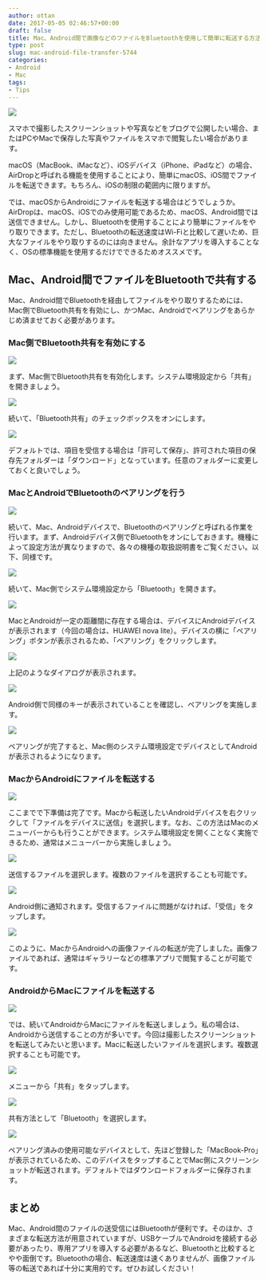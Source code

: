 ```yaml
---
author: ottan
date: 2017-05-05 02:46:57+00:00
draft: false
title: Mac、Android間で画像などのファイルをBluetoothを使用して簡単に転送する方法
type: post
slug: mac-android-file-transfer-5744
categories:
- Android
- Mac
tags:
- Tips
---
```


![](/uploads/2017/05/170504-590b09c13167d.jpg)

スマホで撮影したスクリーンショットや写真などをブログで公開したい場合、またはPCやMacで保存した写真やファイルをスマホで閲覧したい場合があります。

macOS（MacBook、iMacなど）、iOSデバイス（iPhone、iPadなど）の場合、AirDropと呼ばれる機能を使用することにより、簡単にmacOS、iOS間でファイルを転送できます。もちろん、iOSの制限の範囲内に限りますが。

では、macOSからAndroidにファイルを転送する場合はどうでしょうか。AirDropは、macOS、iOSでのみ使用可能であるため、macOS、Android間では送信できません。しかし、Bluetoothを使用することにより簡単にファイルをやり取りできます。ただし、Bluetoothの転送速度はWi-Fiと比較して遅いため、巨大なファイルをやり取りするのには向きません。余計なアプリを導入することなく、OSの標準機能を使用するだけでできるためオススメです。

## Mac、Android間でファイルをBluetoothで共有する

Mac、Android間でBluetoothを経由してファイルをやり取りするためには、Mac側でBluetooth共有を有効にし、かつMac、Androidでペアリングをあらかじめ済ませておく必要があります。

### Mac側でBluetooth共有を有効にする

![](/uploads/2017/05/170504-590b11a934bf7.png)

まず、Mac側でBluetooth共有を有効化します。システム環境設定から「共有」を開きましょう。

![](/uploads/2017/05/170504-590b11b18ce8a.png)

続いて、「Bluetooth共有」のチェックボックスをオンにします。

![](/uploads/2017/05/170504-590b11b981b40.png)

デフォルトでは、項目を受信する場合は「許可して保存」、許可された項目の保存先フォルダーは「ダウンロード」となっています。任意のフォルダーに変更しておくと良いでしょう。

### MacとAndroidでBluetoothのペアリングを行う

![](/uploads/2017/05/170504-590b11d10f855.png)

続いて、Mac、Androidデバイスで、Bluetoothのペアリングと呼ばれる作業を行います。まず、Androidデバイス側でBluetoothをオンにしておきます。機種によって設定方法が異なりますので、各々の機種の取扱説明書をご覧ください。以下、同様です。

![](/uploads/2017/05/170504-590b11c17b234.png)

続いて、Mac側でシステム環境設定から「Bluetooth」を開きます。

![](/uploads/2017/05/170504-590b11ca3c2ce.png)

MacとAndroidが一定の距離間に存在する場合は、デバイスにAndroidデバイスが表示されます（今回の場合は、HUAWEI nova lite）。デバイスの横に「ペアリング」ボタンが表示されるため、「ペアリング」をクリックします。

![](/uploads/2017/05/170504-590b11d993a08.png)

上記のようなダイアログが表示されます。

![](/uploads/2017/05/170504-590b13af0b62c.png)

Android側で同様のキーが表示されていることを確認し、ペアリングを実施します。

![](/uploads/2017/05/170504-590b11ea15361.png)

ペアリングが完了すると、Mac側のシステム環境設定でデバイスとしてAndroidが表示されるようになります。

### MacからAndroidにファイルを転送する

![](/uploads/2017/05/170504-590b11f32cebe.png)

ここまでで下準備は完了です。Macから転送したいAndroidデバイスを右クリックして「ファイルをデバイスに送信」を選択します。なお、この方法はMacのメニューバーからも行うことができます。システム環境設定を開くことなく実施できるため、通常はメニューバーから実施しましょう。

![](/uploads/2017/05/170504-590b11fa80327.png)

送信するファイルを選択します。複数のファイルを選択することも可能です。

![](/uploads/2017/05/170504-590b1202870eb.png)

Android側に通知されます。受信するファイルに問題がなければ、「受信」をタップします。

![](/uploads/2017/05/170504-590b120aac313.png)

このように、MacからAndroidへの画像ファイルの転送が完了しました。画像ファイルであれば、通常はギャラリーなどの標準アプリで閲覧することが可能です。

### AndroidからMacにファイルを転送する

![](/uploads/2017/05/170504-590b1211de438.png)

では、続いてAndroidからMacにファイルを転送しましょう。私の場合は、Androidから送信することの方が多いです。今回は撮影したスクリーンショットを転送してみたいと思います。Macに転送したいファイルを選択します。複数選択することも可能です。

![](/uploads/2017/05/170504-590b1218d966d.png)

メニューから「共有」をタップします。

![](/uploads/2017/05/170504-590b122020da9.png)

共有方法として「Bluetooth」を選択します。

![](/uploads/2017/05/170504-590b122657cdf.png)

ペアリング済みの使用可能なデバイスとして、先ほど登録した「MacBook-Pro」が表示されているため、このデバイスをタップすることでMac側にスクリーンショットが転送されます。デフォルトではダウンロードフォルダーに保存されます。

## まとめ

Mac、Android間のファイルの送受信にはBluetoothが便利です。そのほか、さまざまな転送方法が用意されていますが、USBケーブルでAndroidを接続する必要があったり、専用アプリを導入する必要があるなど、Bluetoothと比較するとやや面倒です。Bluetoothの場合、転送速度は速くありませんが、画像ファイル等の転送であれば十分に実用的です。ぜひお試しください！
